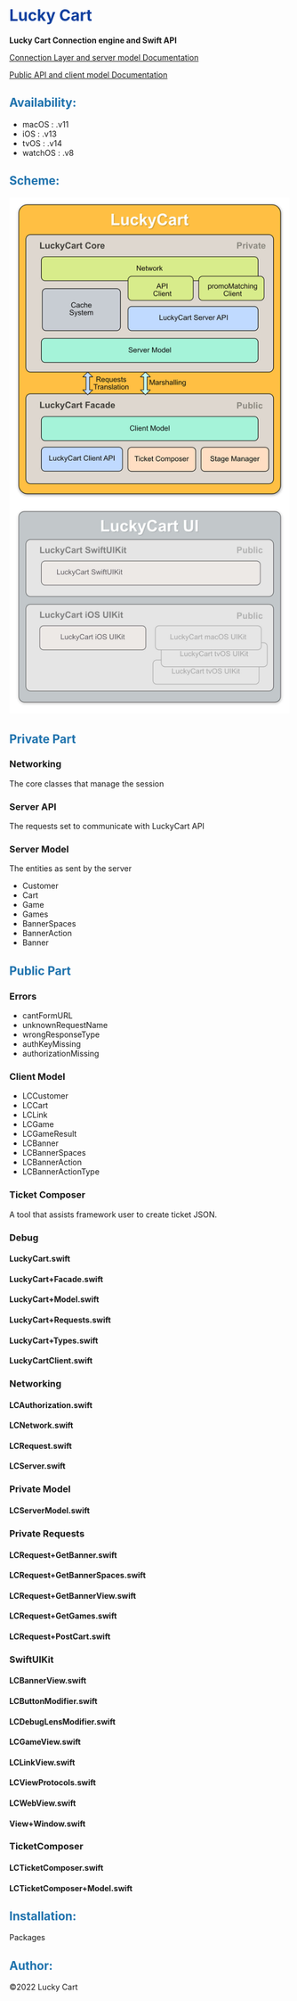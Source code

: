 # <font color='#10409F'>Lucky Cart</font>

<b>Lucky Cart Connection engine and Swift API</b>

[Connection Layer and server model Documentation](PrivateDocumentation.md)

[Public API and client model Documentation](Documentation.md)
 
## <font color='#1E72AD'>Availability:</font>

- macOS   : .v11
- iOS     : .v13
- tvOS    : .v14
- watchOS : .v8

## <font color='#1E72AD'>Scheme:</font>

![LuckyCart Scheme](LuckyCartScheme.jpg)
	
## <font color='#1E72AD'>Private Part</font>

### Networking

The core classes that manage the session

### Server API

The requests set to communicate with LuckyCart API

### Server Model

The entities as sent by the server
    
- Customer
- Cart
- Game
- Games
- BannerSpaces
- BannerAction
- Banner

## <font color='#1E72AD'>Public Part</font>

### Errors

- cantFormURL
- unknownRequestName
- wrongResponseType
- authKeyMissing
- authorizationMissing

### Client Model

- LCCustomer
- LCCart
- LCLink
- LCGame
- LCGameResult
- LCBanner
- LCBannerSpaces
- LCBannerAction
- LCBannerActionType

### Ticket Composer

A tool that assists framework user to create ticket JSON.


### Debug

#### LuckyCart.swift

#### LuckyCart+Facade.swift

#### LuckyCart+Model.swift
#### LuckyCart+Requests.swift
#### LuckyCart+Types.swift
#### LuckyCartClient.swift

### Networking
#### LCAuthorization.swift
#### LCNetwork.swift
#### LCRequest.swift
#### LCServer.swift

### Private Model

#### LCServerModel.swift

### Private Requests
#### LCRequest+GetBanner.swift
#### LCRequest+GetBannerSpaces.swift
#### LCRequest+GetBannerView.swift
#### LCRequest+GetGames.swift
#### LCRequest+PostCart.swift

### SwiftUIKit


#### LCBannerView.swift
#### LCButtonModifier.swift
#### LCDebugLensModifier.swift
#### LCGameView.swift
#### LCLinkView.swift
#### LCViewProtocols.swift
#### LCWebView.swift
#### View+Window.swift

### TicketComposer

#### LCTicketComposer.swift
#### LCTicketComposer+Model.swift


## <font color='#1E72AD'>Installation:</font>

Packages

## <font color='#1E72AD'>Author:</font>

©2022 Lucky Cart 


